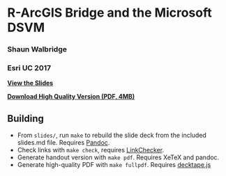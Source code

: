 R-ArcGIS Bridge and the Microsoft DSVM
======================================

### Shaun Walbridge
### Esri UC 2017

**[View the Slides](https://4326.us/esri/r-ms-uc-2017/)**

**[Download High Quality Version (PDF, 4MB)](https://4326.us/esri/r-ms-uc-2017/uc-2017-r-ms-full.pdf)**

Building
--------

 - From `slides/`, run `make` to rebuild the slide deck from the included slides.md file. Requires [Pandoc](http://johnmacfarlane.net/pandoc/).
 - Check links with `make check`, requires [LinkChecker](https://pypi.python.org/pypi/LinkChecker).
 - Generate handout version with `make pdf`. Requires XeTeX and pandoc.
 - Generate high-quality PDF with `make fullpdf`. Requires [decktape.js](https://github.com/astefanutti/decktape)
